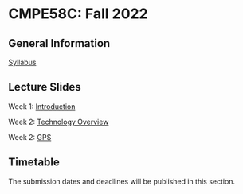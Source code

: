 # CMPE58C: Fall 2022

## General Information

[Syllabus](syllabus.pdf)

## Lecture Slides

Week 1: [Introduction](slides/Introduction.pdf)

Week 2: [Technology Overview](slides/TechnologyOverview.pdf)

Week 2: [GPS](slides/GPS.pdf)

## Timetable

The submission dates and deadlines will be published in this section.


